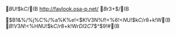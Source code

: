 $B$U$!$\$k$C$/(B http://favlook.osa-p.net/ $B$r3+$/(B

$B1&%/%j%C%/%a%K%e!<$K!V$3$N%f!<%6!<$N$U$!$\$k$C$/$r8+$k!W(B
$B!V$3$N%D%$!<%H$N$U$!$\$k$C$/$r8+$k!W$rDI2C$7$^$9!#(B

